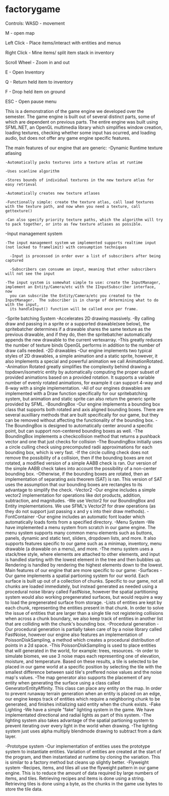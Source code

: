 # factorygame
Controls:
WASD - movement

M - open map

Left Click - Place items/interact with entities and menus

Right Click - Mine items/ split item stack in inventory

Scroll Wheel - Zoom in and out

E - Open Inventory

Q - Return held item to inventory

F - Drop held item on ground

ESC - Open pause menu

This is a demonstration of the game engine we developed over the semester.  The game engine is built out of several distinct parts,
some of which are dependent on previous parts.  The entire engine was built using SFML.NET, an OpenGL multimedia library which simplifies
window creation, loading textures, checking whether some input has ocurred, and loading audio,  but does not offer any game engine specific features.

The main features of our engine that are generic:
  -Dynamic Runtime texture atlasing
  
    -Automatically packs textures into a texture atlas at runtime
    
    -Uses scanline algorithm
    
    -Stores bounds of individual textures in the new texture atlas for easy retrieval
    
    -Automatically creates new texture atlases
    
    -Functionally simple: create the texture atlas, call load textures with the texture path, and now when you need a texture, call gettexture()
    
    -Can also specify priority texture paths, which the algorithm will try to pack together, or into as few texture atlases as possible.
  
  -Input management system
  
    -The input management system we implemented supports realtime input (not locked to framelimit) with consumption techniques
    
      -Input is processed in order over a list of subscribers after being captured
      
      -Subscribers can consume an input, meaning that other subscribers will not see the input
      
    -The input system is somewhat simple to use: create the InputManager, implement an Entity/Camera/etc with the IInputSubscriber interface, now
      you can subscribe the Entity/Camera/etc you created to the InputManager.  The subscriber is in charge of determining what to do with the input,
      its handleInput() function will be called once per frame.
      
  -Sprite batching System
    -Accelerates 2D drawing massively.
    -By calling draw and passing in a sprite or a supported drawable(see below), the spritebatcher determines if a drawable shares the same texture as
      the previous drawable, and if they do, then the spritebatcher automatically appends the new drawable to the current vertexarray.
      -This greatly reduces the number of texture binds OpenGL performs in addition to the number of draw calls needed.
  -2D drawables
    -Our engine implements two typical styles of 2D drawables, a simple animation and a static sprite, however, it also implements a special
    and powerful animation we call AnimationRotated.
      -Animation Rotated greatly simplifies the complexity behind drawing a topdown/isometric entity by automatically computing the proper
      subset of provided animations based on a provided rotation.  It supports a variable number of evenly rotated animations, for example it
      can support 4-way and 8-way with a single implementation.
    -All of our engines drawables are implemented with a Draw function specifically for our spritebatching system, but animation and static sprite can
    also return the generic sprite provided by SFML.
  -BoundingBox
    -Our engine implements a bounding box class that supports both rotated and axis aligned bounding boxes.  There are several auxilliary methods that are built
    specifically for our game, but they can be removed without affecting the functionality of the bounding box.
    -The BoundingBox is designed to automatically center around a specific point, but can support non-centered bounding boxes as well.
    -The BoundingBox implements a checkcollision method that returns a pushback vector and one that just checks for collision
    -The BoundingBox initially uses a circle culling check using precomputed radii approximations for each bounding box, which is very fast.
    -If the circle culling check does not remove the possibility of a collision, then if the bounding boxes are not rotated, a modified version of
    a simple AABB check is ran.  Our version of the simple AABB check takes into account the possibility of a non-center bounding box.
    -Otherwise, if the bounding boxes are rotated, then an implementation of separating axis theorem (SAT) is ran.  This version of SAT
    uses the assumption that our bounding boxes are rectangles to its advantage to simplify the check.
  -Vector2
    -Our engine includes a simple vector2 implementation for operations like dot products, addition, subtraction, and magnitudes.
    -We use Vector2 for our BoundingBox and Entity implementations.  We use SFML's Vector2f for draw operations (as they do not support just
    passing x and y s into their draw methods).
  -FontContainer
    -Our engine includes an automatic font loader which automatically loads fonts from a specified directory.
  -Menu System
    -We have implemented a menu system from scratch in our game engine.  The menu system supports many common menu elements such
    as buttons, panels, dynamic and static text, sliders, dropdown lists, and more.  It also supports features specific to our game
    such as a minimap, inventory, menu drawable (a drawable on a menu), and more.
    -The menu system uses a stack/tree style, where elements are attached to other elements, and input is handled starting with the lowest element
    in the tree and then bubbles up.  Rendering is handled by rendering the highest elements down to the lowest.
Main features of our engine that are more specific to our game:
  -Surfaces
    -Our game implements a spatial partioning system for our world. Each surface is built up out of a collection of chunks.  Specific to our game,
    not all chunks are loaded immediately, but instead generated as needed using a procedural noise library called FastNoise, however the spatial
    partitioning system would also working pregenerated surfaces, but would require a way to load the pregenerated surface from storage.
    -Lists of entities are kept by each chunk, representing the entities present in that chunk.  In order to solve the issue of entities that are
    larger than a single tile not registering collisions when across a chunk boundary, we also keep track of entities in another list that 
    are colliding with the chunk's bounding box.
 -Procedural generation
    -Our procedural generation is partially taken care of by a noise library called FastNoise, however our engine also features an
    implementation of PoissonDiskSampling, a method which creates a procedural distribution of points in a 2d space.
      -This PoissonDiskSampling is used to place entities that will generated in the world, for example: trees, resources.
    -In order to simulate biomes, we use 3 noise maps each representing one of elevation, moisture, and temperature.  Based on these results,
    a tile is selected to be placed in our game world at a specific position by selecting the tile with the smallest difference between said tile's
    preffered noise values and the noise map's values.
    -The map generator also supports the placement of any entity when generating the surface using a class called GeneratorEntityAffinity.  This class
    can place any entity on the map.  In order to prevent runaway terrain generation when an entity is placed on an edge, our engine keeps
    track of entities which require a neighboring chunk to be generated, and finishes initializing said entity when the chunk exists.
 -Fake Lighting
    -We have a simple "fake" lighting system in the game.  We have implementated directional and radial lights as part of this system.
      -The lighting system also takes advantage of the spatial partioning system to prevent iterating over every light in the world when drawing.
      -The lighting system just uses alpha multiply blendmode drawing to subtract from a dark layer.
 
 -Prototype system
    -Our implementation of entities uses the prototype system to instantiate entities.  Variation of entities are created at the start of the program,
    and then instantiated at runtime by cloning the variation.  This is similar to a factory method but cleans up slightly better.
 -Flyweight system
    -Recipes, items, and tiles all use the flyweight pattern in our game engine.  This is to reduce the amount of data required by large numbers
    of items, and tiles.  Retrieving recipes and items is done using a string.  Retrieving tiles is done using a byte, as the chunks in the game use bytes
    to store the tile data.
    
    
    
    
